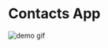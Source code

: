 # Contacts App

![demo gif](https://github.com/anamariasosam/bootcamp_globant/tree/master/contacts-app/demo.gif)
